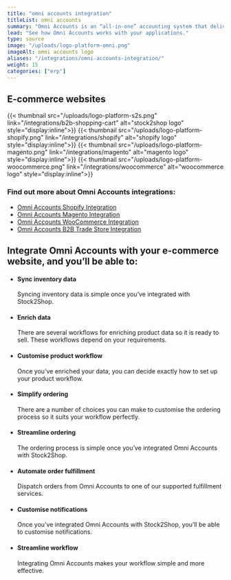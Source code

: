 ```yaml
---
title: "omni accounts integration"
titleList: omni accounts
summary: "Omni Accounts is an “all-in-one” accounting system that delivers focused, effective enterprise resource planning and business solutions."
lead: "See how Omni Accounts works with your applications."
type: source
image: "/uploads/logo-platform-omni.png"
imageAlt: omni accounts logo
aliases: "/integrations/omni-accounts-integration/"
weight: 15
categories: ["erp"]
---
```


## E-commerce websites

{{< thumbnail src="/uploads/logo-platform-s2s.png" link="/integrations/b2b-shopping-cart" alt="stock2shop logo" style="display:inline">}}
{{< thumbnail src="/uploads/logo-platform-shopify.png" link="/integrations/shopify" alt="shopify logo" style="display:inline">}}
{{< thumbnail src="/uploads/logo-platform-magento.png" link="/integrations/magento" alt="magento logo" style="display:inline">}}
{{< thumbnail src="/uploads/logo-platform-woocommerce.png" link="/integrations/woocommerce" alt="woocommerce logo" style="display:inline">}}

### Find out more about Omni Accounts integrations:

- [Omni Accounts Shopify Integration](/integrations/omni-accounts-shopify/ "Omni Accounts Shopify Integration")
- [Omni Accounts Magento Integration](/integrations/omni-accounts-magento/ "Omni Accounts Magento Integration")
- [Omni Accounts WooCommerce Integration](/integrations/omni-accounts-woocommerce/ "Omni Accounts WooCommerce Integration")
- [Omni Accounts B2B Trade Store Integration](/integrations/omni-accounts-b2b-trade-store/ "Omni Accounts B2B Trade Store Integration")

## Integrate Omni Accounts with your e-commerce website, and you’ll be able to:

*   #### Sync inventory data
    
    Syncing inventory data is simple once you’ve integrated with Stock2Shop.
*   #### Enrich data
    
    There are several workflows for enriching product data so it is ready to sell. These workflows depend on your requirements.
*   #### Customise product workflow
    
    Once you’ve enriched your data, you can decide exactly how to set up your product workflow.
*   #### Simplify ordering
    
    There are a number of choices you can make to customise the ordering process so it suits your workflow perfectly.
*   #### Streamline ordering
    
    The ordering process is simple once you’ve integrated Omni Accounts with Stock2Shop.
*   #### Automate order fulfillment
    
    Dispatch orders from Omni Accounts to one of our supported fulfillment services.
*   #### Customise notifications
    
    Once you’ve integrated Omni Accounts with Stock2Shop, you’ll be able to customise notifications.
*   #### Streamline workflow
    
    Integrating Omni Accounts makes your workflow simple and more effective.